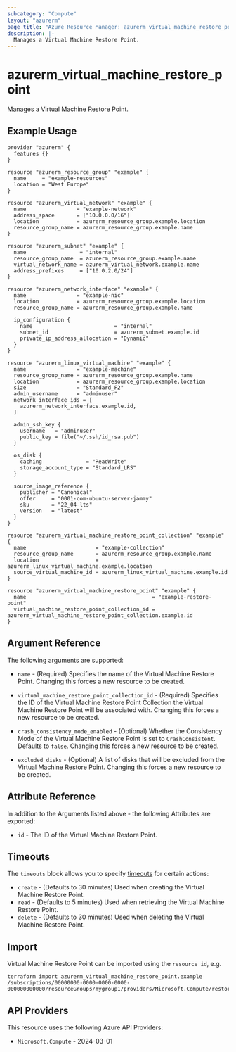 ```yaml
---
subcategory: "Compute"
layout: "azurerm"
page_title: "Azure Resource Manager: azurerm_virtual_machine_restore_point"
description: |-
  Manages a Virtual Machine Restore Point.
---
```


# azurerm_virtual_machine_restore_point

Manages a Virtual Machine Restore Point.

## Example Usage

```hcl
provider "azurerm" {
  features {}
}

resource "azurerm_resource_group" "example" {
  name     = "example-resources"
  location = "West Europe"
}

resource "azurerm_virtual_network" "example" {
  name                = "example-network"
  address_space       = ["10.0.0.0/16"]
  location            = azurerm_resource_group.example.location
  resource_group_name = azurerm_resource_group.example.name
}

resource "azurerm_subnet" "example" {
  name                 = "internal"
  resource_group_name  = azurerm_resource_group.example.name
  virtual_network_name = azurerm_virtual_network.example.name
  address_prefixes     = ["10.0.2.0/24"]
}

resource "azurerm_network_interface" "example" {
  name                = "example-nic"
  location            = azurerm_resource_group.example.location
  resource_group_name = azurerm_resource_group.example.name

  ip_configuration {
    name                          = "internal"
    subnet_id                     = azurerm_subnet.example.id
    private_ip_address_allocation = "Dynamic"
  }
}

resource "azurerm_linux_virtual_machine" "example" {
  name                = "example-machine"
  resource_group_name = azurerm_resource_group.example.name
  location            = azurerm_resource_group.example.location
  size                = "Standard_F2"
  admin_username      = "adminuser"
  network_interface_ids = [
    azurerm_network_interface.example.id,
  ]

  admin_ssh_key {
    username   = "adminuser"
    public_key = file("~/.ssh/id_rsa.pub")
  }

  os_disk {
    caching              = "ReadWrite"
    storage_account_type = "Standard_LRS"
  }

  source_image_reference {
    publisher = "Canonical"
    offer     = "0001-com-ubuntu-server-jammy"
    sku       = "22_04-lts"
    version   = "latest"
  }
}

resource "azurerm_virtual_machine_restore_point_collection" "example" {
  name                      = "example-collection"
  resource_group_name       = azurerm_resource_group.example.name
  location                  = azurerm_linux_virtual_machine.example.location
  source_virtual_machine_id = azurerm_linux_virtual_machine.example.id
}

resource "azurerm_virtual_machine_restore_point" "example" {
  name                                        = "example-restore-point"
  virtual_machine_restore_point_collection_id = azurerm_virtual_machine_restore_point_collection.example.id
}
```

## Argument Reference

The following arguments are supported:

* `name` - (Required) Specifies the name of the Virtual Machine Restore Point. Changing this forces a new resource to be created.

* `virtual_machine_restore_point_collection_id` - (Required) Specifies the ID of the Virtual Machine Restore Point Collection the Virtual Machine Restore Point will be associated with. Changing this forces a new resource to be created.

* `crash_consistency_mode_enabled` - (Optional) Whether the Consistency Mode of the Virtual Machine Restore Point is set to `CrashConsistent`. Defaults to `false`. Changing this forces a new resource to be created.

* `excluded_disks` - (Optional) A list of disks that will be excluded from the Virtual Machine Restore Point. Changing this forces a new resource to be created.

## Attribute Reference

In addition to the Arguments listed above - the following Attributes are exported:

* `id` - The ID of the Virtual Machine Restore Point.

## Timeouts

The `timeouts` block allows you to specify [timeouts](https://developer.hashicorp.com/terraform/language/resources/configure#define-operation-timeouts) for certain actions:

* `create` - (Defaults to 30 minutes) Used when creating the Virtual Machine Restore Point.
* `read` - (Defaults to 5 minutes) Used when retrieving the Virtual Machine Restore Point.
* `delete` - (Defaults to 30 minutes) Used when deleting the Virtual Machine Restore Point.

## Import

Virtual Machine Restore Point can be imported using the `resource id`, e.g.

```shell
terraform import azurerm_virtual_machine_restore_point.example /subscriptions/00000000-0000-0000-0000-000000000000/resourceGroups/mygroup1/providers/Microsoft.Compute/restorePointCollections/collection1/restorePoints/restorePoint1
```

## API Providers
<!-- This section is generated, changes will be overwritten -->
This resource uses the following Azure API Providers:

* `Microsoft.Compute` - 2024-03-01
